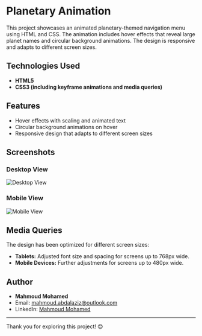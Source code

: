 # Planetary Animation

This project showcases an animated planetary-themed navigation menu using HTML and CSS. The animation includes hover effects that reveal large planet names and circular background animations. The design is responsive and adapts to different screen sizes.

## Technologies Used

- **HTML5**
- **CSS3 (including keyframe animations and media queries)**

## Features

- Hover effects with scaling and animated text
- Circular background animations on hover
- Responsive design that adapts to different screen sizes

## Screenshots

### Desktop View
![Desktop View](./images/desktop_view.png)

### Mobile View
![Mobile View](./images/mobile_view.png)

## Media Queries

The design has been optimized for different screen sizes:
- **Tablets:** Adjusted font size and spacing for screens up to 768px wide.
- **Mobile Devices:** Further adjustments for screens up to 480px wide.

## Author

- **Mahmoud Mohamed**
- Email: mahmoud.abdalaziz@outlook.com
- LinkedIn: [Mahmoud Mohamed](https://www.linkedin.com/in/mahmoud-mohamed-abd/)
---

Thank you for exploring this project! 😊
